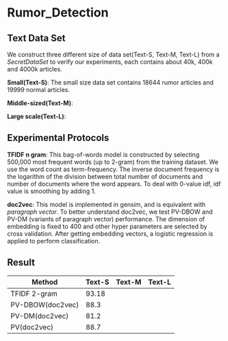 # Rumor_Detection

## Text Data Set
We construct three different size of data set(Text-S, Text-M, Text-L) from a
_SecretDataSet_ to verify our experiments, each contains about 40k, 400k
and 4000k articles.

__Small(Text-S)__: The small size data set contains 18644 rumor articles
and 19999 normal articles.

__Middle-sized(Text-M)__:

__Large scale(Text-L)__:

## Experimental Protocols

__TFIDF n gram__: This bag-of-words model is constructed by selecting 500,000
most frequent words (up to 2-gram) from the training dataset.
We use the word count as term-frequency. The inverse document frequency is the
logarithm of the division between total number of documents and number of
documents where the word appears. To deal with 0-value idf, idf value is
smoothing by adding 1.

__doc2vec__: This model is implemented in gensim, and is equivalent with
_paragraph vector_. To better understand doc2vec, we test PV-DBOW and PV-DM
 (variants of paragraph vector) performance. The dimension of embedding is
 fixed to 400 and other hyper parameters are selected by cross validation.
 After getting embedding vectors, a logistic regression is applied to perform
 classification.

## Result
| Method  | Text-S | Text-M | Text-L |
|---------|--------|--------|--------|
| TFIDF 2-gram | 93.18 | | | |
| PV-DBOW(doc2vec) | 88.3 | | | |
| PV-DM(doc2vec) | 81.2 | | | |
| PV(doc2vec) | 88.7 | | | |

